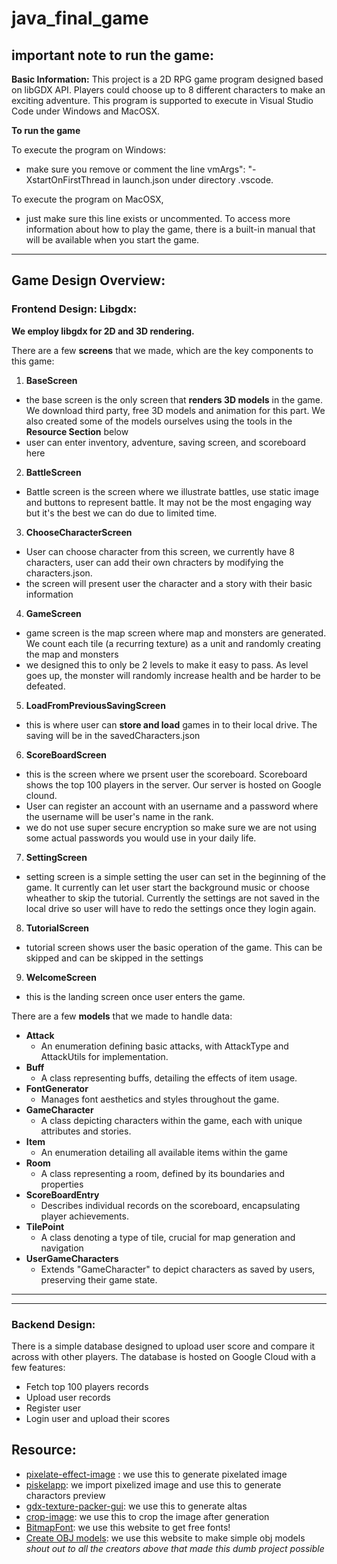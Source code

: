 # java_final_game

## important note to run the game:

**Basic Information:**
This project is a 2D RPG game program designed based on libGDX API. Players could choose up to 8 different characters to make an exciting adventure. This program is supported to execute in Visual Studio Code under Windows and MacOSX. 


**To run the game**

To execute the program on Windows:
-  make sure you remove or comment the line vmArgs": "-XstartOnFirstThread in launch.json under directory .vscode. 


To execute the program on MacOSX, 
- just make sure this line exists or uncommented. To access more information about how to play the game, there is a built-in manual that will be available when you start the game. 

 
----------

## Game Design Overview: 

### Frontend Design: Libgdx: 

**We employ libgdx for 2D and 3D rendering.** 

There are a few **screens** that we made, which are the key components to this game:

1. **BaseScreen**
- the base screen is the only screen that **renders 3D models** in the game. We download third party, free 3D models and animation for this part. We also created some of the models ourselves using the tools in the **Resource Section** below 
- user can enter inventory, adventure, saving screen, and scoreboard here

2. **BattleScreen**
- Battle screen is the screen where we illustrate battles, use static image and buttons to represent battle. It may not be the most engaging way but it's the best we can do due to limited time.

3. **ChooseCharacterScreen**
- User can choose character from this screen, we currently have 8 characters, user can add their own chracters by modifying the characters.json. 
- the screen will present user the character and a story with their basic information 

4. **GameScreen**
- game screen is the map screen where map and monsters are generated. We count each tile (a recurring texture) as a unit and randomly creating the map and monsters
- we designed this to only be 2 levels to make it easy to pass. As level goes up, the monster will randomly increase health and be harder to be defeated. 

5. **LoadFromPreviousSavingScreen**
- this is where user can **store and load** games in to their local drive. The saving will be in the savedCharacters.json

6. **ScoreBoardScreen**
- this is the screen where we prsent user the scoreboard. Scoreboard shows the top 100 players in the server. Our server is hosted on Google clound. 
- User can register an account with an username and a password where the username will be user's name in the rank. 
- we do not use super secure encryption so make sure we are not using some actual passwords you would use in your daily life. 

7. **SettingScreen**
- setting screen is a simple setting the user can set in the beginning of the game. It currently can let user start the background music or choose wheather to skip the tutorial. Currently the settings are not saved in the local drive so user will have to redo the settings once they login again. 

8. **TutorialScreen**
- tutorial screen shows user the basic operation of the game. This can be skipped and can be skipped in the settings

9. **WelcomeScreen**
- this is the landing screen once user enters the game. 



There are a few **models** that we made to handle data:
- **Attack**
  - An enumeration defining basic attacks, with AttackType and AttackUtils for implementation.
- **Buff**
    - A class representing buffs, detailing the effects of item usage.
- **FontGenerator**
    - Manages font aesthetics and styles throughout the game.
- **GameCharacter**
    - A class depicting characters within the game, each with unique attributes and stories. 
- **Item**
    - An enumeration detailing all available items within the game
- **Room**
    - A class representing a room, defined by its boundaries and properties
- **ScoreBoardEntry**
    - Describes individual records on the scoreboard, encapsulating player achievements.
- **TilePoint**
    - A class denoting a type of tile, crucial for map generation and navigation
- **UserGameCharacters**
    - Extends "GameCharacter" to depict characters as saved by users, preserving their game state. 

___
---

### Backend Design:

There is a simple database designed to upload user score and compare it across with other players. 
The database is hosted on Google Cloud with a few features:
- Fetch top 100 players records
- Upload user records
- Register user
- Login user and upload their scores



## Resource:
- [pixelate-effect-image](https://pinetools.com/pixelate-effect-image) : we use this to generate pixelated image
- [piskelapp](https://www.piskelapp.com/p/create/sprite): we import pixelized image and use this to generate charactors preview
- [gdx-texture-packer-gui](https://github.com/crashinvaders/gdx-texture-packer-gui): we use this to generate altas
- [crop-image](https://imageresizer.com/crop-image/editor): we use this to crop the image after generation
- [BitmapFont](https://www.dafont.com/bitmap.php): we use this website to get free fonts!
- [Create OBJ models](https://www.figuro.io/Designer): we use this website to make simple obj models
  *shout out to all the creators above that made this dumb project possible*
